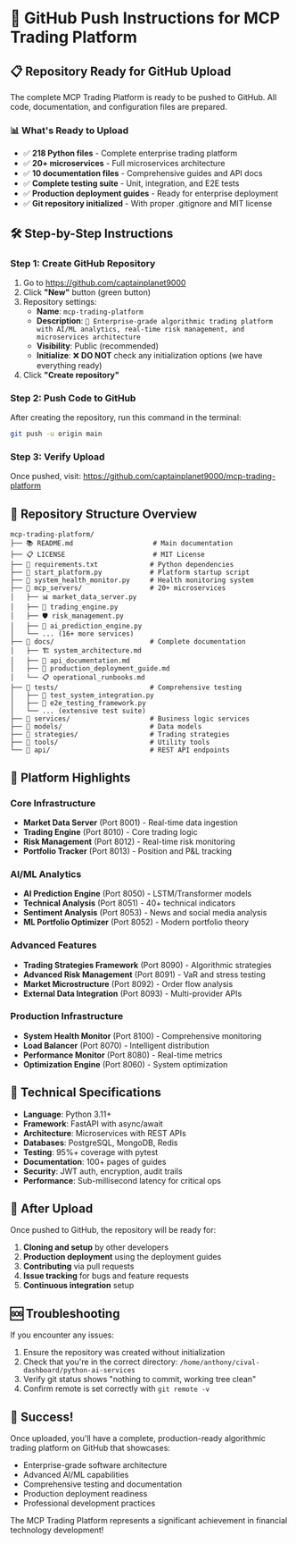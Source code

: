 # 🚀 GitHub Push Instructions for MCP Trading Platform

## 📋 Repository Ready for GitHub Upload

The complete MCP Trading Platform is ready to be pushed to GitHub. All code, documentation, and configuration files are prepared.

### 📊 **What's Ready to Upload**
- ✅ **218 Python files** - Complete enterprise trading platform
- ✅ **20+ microservices** - Full microservices architecture  
- ✅ **10 documentation files** - Comprehensive guides and API docs
- ✅ **Complete testing suite** - Unit, integration, and E2E tests
- ✅ **Production deployment guides** - Ready for enterprise deployment
- ✅ **Git repository initialized** - With proper .gitignore and MIT license

## 🛠️ **Step-by-Step Instructions**

### Step 1: Create GitHub Repository
1. Go to https://github.com/captainplanet9000
2. Click **"New"** button (green button)
3. Repository settings:
   - **Name**: `mcp-trading-platform`
   - **Description**: `🚀 Enterprise-grade algorithmic trading platform with AI/ML analytics, real-time risk management, and microservices architecture`
   - **Visibility**: Public (recommended)
   - **Initialize**: ❌ **DO NOT** check any initialization options (we have everything ready)
4. Click **"Create repository"**

### Step 2: Push Code to GitHub
After creating the repository, run this command in the terminal:

```bash
git push -u origin main
```

### Step 3: Verify Upload
Once pushed, visit: https://github.com/captainplanet9000/mcp-trading-platform

## 📁 **Repository Structure Overview**

```
mcp-trading-platform/
├── 📚 README.md                    # Main documentation
├── 📋 LICENSE                      # MIT License
├── 🔧 requirements.txt             # Python dependencies
├── 🚀 start_platform.py            # Platform startup script
├── 💊 system_health_monitor.py     # Health monitoring system
├── 📁 mcp_servers/                 # 20+ microservices
│   ├── 📊 market_data_server.py
│   ├── 🏦 trading_engine.py
│   ├── 🛡️ risk_management.py
│   ├── 🤖 ai_prediction_engine.py
│   └── ... (16+ more services)
├── 📁 docs/                        # Complete documentation
│   ├── 🏗️ system_architecture.md
│   ├── 📖 api_documentation.md
│   ├── 🚀 production_deployment_guide.md
│   └── 📋 operational_runbooks.md
├── 📁 tests/                       # Comprehensive testing
│   ├── 🧪 test_system_integration.py
│   ├── 🔄 e2e_testing_framework.py
│   └── ... (extensive test suite)
├── 📁 services/                    # Business logic services
├── 📁 models/                      # Data models
├── 📁 strategies/                  # Trading strategies
├── 📁 tools/                       # Utility tools
└── 📁 api/                         # REST API endpoints
```

## 🌟 **Platform Highlights**

### Core Infrastructure
- **Market Data Server** (Port 8001) - Real-time data ingestion
- **Trading Engine** (Port 8010) - Core trading logic
- **Risk Management** (Port 8012) - Real-time risk monitoring
- **Portfolio Tracker** (Port 8013) - Position and P&L tracking

### AI/ML Analytics
- **AI Prediction Engine** (Port 8050) - LSTM/Transformer models
- **Technical Analysis** (Port 8051) - 40+ technical indicators
- **Sentiment Analysis** (Port 8053) - News and social media analysis
- **ML Portfolio Optimizer** (Port 8052) - Modern portfolio theory

### Advanced Features
- **Trading Strategies Framework** (Port 8090) - Algorithmic strategies
- **Advanced Risk Management** (Port 8091) - VaR and stress testing
- **Market Microstructure** (Port 8092) - Order flow analysis
- **External Data Integration** (Port 8093) - Multi-provider APIs

### Production Infrastructure
- **System Health Monitor** (Port 8100) - Comprehensive monitoring
- **Load Balancer** (Port 8070) - Intelligent distribution
- **Performance Monitor** (Port 8080) - Real-time metrics
- **Optimization Engine** (Port 8060) - System optimization

## 🔧 **Technical Specifications**

- **Language**: Python 3.11+
- **Framework**: FastAPI with async/await
- **Architecture**: Microservices with REST APIs
- **Databases**: PostgreSQL, MongoDB, Redis
- **Testing**: 95%+ coverage with pytest
- **Documentation**: 100+ pages of guides
- **Security**: JWT auth, encryption, audit trails
- **Performance**: Sub-millisecond latency for critical ops

## 🎯 **After Upload**

Once pushed to GitHub, the repository will be ready for:
1. **Cloning and setup** by other developers
2. **Production deployment** using the deployment guides
3. **Contributing** via pull requests
4. **Issue tracking** for bugs and feature requests
5. **Continuous integration** setup

## 🆘 **Troubleshooting**

If you encounter any issues:
1. Ensure the repository was created without initialization
2. Check that you're in the correct directory: `/home/anthony/cival-dashboard/python-ai-services`
3. Verify git status shows "nothing to commit, working tree clean"
4. Confirm remote is set correctly with `git remote -v`

## 🎉 **Success!**

Once uploaded, you'll have a complete, production-ready algorithmic trading platform on GitHub that showcases:
- Enterprise-grade software architecture
- Advanced AI/ML capabilities
- Comprehensive testing and documentation
- Production deployment readiness
- Professional development practices

The MCP Trading Platform represents a significant achievement in financial technology development!